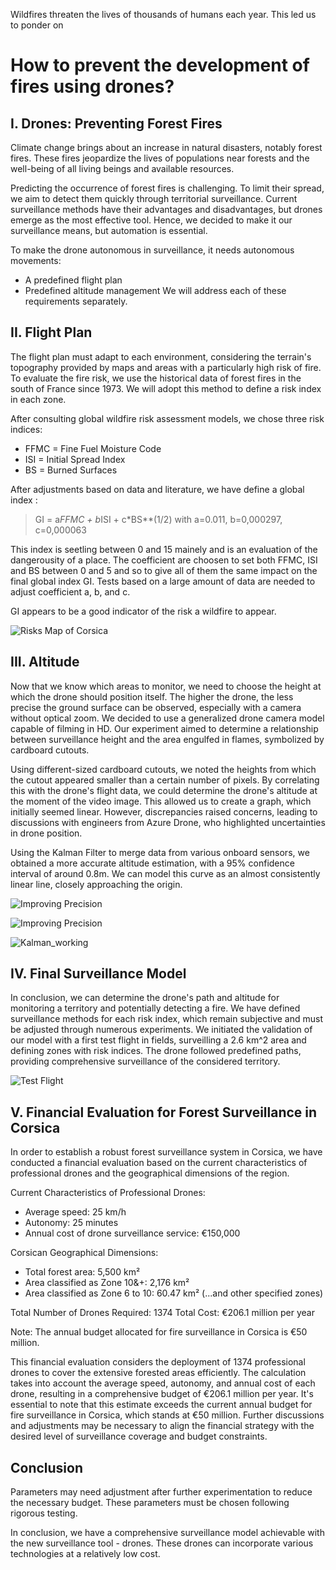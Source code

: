 Wildfires threaten the lives of thousands of humans each year. This led us to ponder on 
# How to prevent the development of fires using drones?

## I. Drones: Preventing Forest Fires

Climate change brings about an increase in natural disasters, notably forest fires. These fires jeopardize the lives of populations near forests and the well-being of all living beings and available resources.

Predicting the occurrence of forest fires is challenging. To limit their spread, we aim to detect them quickly through territorial surveillance. Current surveillance methods have their advantages and disadvantages, but drones emerge as the most effective tool. Hence, we decided to make it our surveillance means, but automation is essential.

To make the drone autonomous in surveillance, it needs autonomous movements:
* A predefined flight plan
* Predefined altitude management
We will address each of these requirements separately.

## II. Flight Plan

The flight plan must adapt to each environment, considering the terrain's topography provided by maps and areas with a particularly high risk of fire. To evaluate the fire risk, we use the historical data of forest fires in the south of France since 1973. We will adopt this method to define a risk index in each zone.

After consulting global wildfire risk assessment models, we chose three risk indices:
* FFMC = Fine Fuel Moisture Code
* ISI = Initial Spread Index
* BS = Burned Surfaces

After adjustments based on data and literature, we have define a global index : 
>GI = a*FFMC + b*ISI + c*BS**(1/2)
>with a=0.011, b=0,000297, c=0,000063

This index is seetling between 0 and 15 mainely and is an evaluation of the dangerousity of a place. The coefficient are choosen to set both FFMC, ISI and BS between 0 and 5 and so to give all of them the same impact on the final global index GI. Tests based on a large amount of data are needed to adjust coefficient a, b, and c. 

GI appears to be a good indicator of the risk a wildfire to appear.

![Risks Map of Corsica](assets/risks_map.png)

## III. Altitude

Now that we know which areas to monitor, we need to choose the height at which the drone should position itself. The higher the drone, the less precise the ground surface can be observed, especially with a camera without optical zoom. We decided to use a generalized drone camera model capable of filming in HD. Our experiment aimed to determine a relationship between surveillance height and the area engulfed in flames, symbolized by cardboard cutouts.

Using different-sized cardboard cutouts, we noted the heights from which the cutout appeared smaller than a certain number of pixels. By correlating this with the drone's flight data, we could determine the drone's altitude at the moment of the video image. This allowed us to create a graph, which initially seemed linear. However, discrepancies raised concerns, leading to discussions with engineers from Azure Drone, who highlighted uncertainties in drone position.

Using the Kalman Filter to merge data from various onboard sensors, we obtained a more accurate altitude estimation, with a 95% confidence interval of around 0.8m. We can model this curve as an almost consistently linear line, closely approaching the origin.



![Improving Precision](assets/approximation_with_kalman.png)



![Improving Precision](assets/linear_model.png)



![Kalman_working](assets/kalman_filter_in_french.png)




## IV. Final Surveillance Model

In conclusion, we can determine the drone's path and altitude for monitoring a territory and potentially detecting a fire. We have defined surveillance methods for each risk index, which remain subjective and must be adjusted through numerous experiments. We initiated the validation of our model with a first test flight in fields, surveilling a 2.6 km^2 area and defining zones with risk indices. The drone followed predefined paths, providing comprehensive surveillance of the considered territory.


![Test Flight](assets/test_flight.png)


## V. Financial Evaluation for Forest Surveillance in Corsica

In order to establish a robust forest surveillance system in Corsica, we have conducted a financial evaluation based on the current characteristics of professional drones and the geographical dimensions of the region.

Current Characteristics of Professional Drones:

* Average speed: 25 km/h
* Autonomy: 25 minutes
* Annual cost of drone surveillance service: €150,000


Corsican Geographical Dimensions:

* Total forest area: 5,500 km²
* Area classified as Zone 10&+: 2,176 km²
* Area classified as Zone 6 to 10: 60.47 km²
(...and other specified zones)


Total Number of Drones Required: 1374
Total Cost: €206.1 million per year

Note: The annual budget allocated for fire surveillance in Corsica is €50 million.

This financial evaluation considers the deployment of 1374 professional drones to cover the extensive forested areas efficiently. The calculation takes into account the average speed, autonomy, and annual cost of each drone, resulting in a comprehensive budget of €206.1 million per year. It's essential to note that this estimate exceeds the current annual budget for fire surveillance in Corsica, which stands at €50 million. Further discussions and adjustments may be necessary to align the financial strategy with the desired level of surveillance coverage and budget constraints.

## Conclusion

Parameters may need adjustment after further experimentation to reduce the necessary budget. These parameters must be chosen following rigorous testing.

In conclusion, we have a comprehensive surveillance model achievable with the new surveillance tool - drones. These drones can incorporate various technologies at a relatively low cost.
